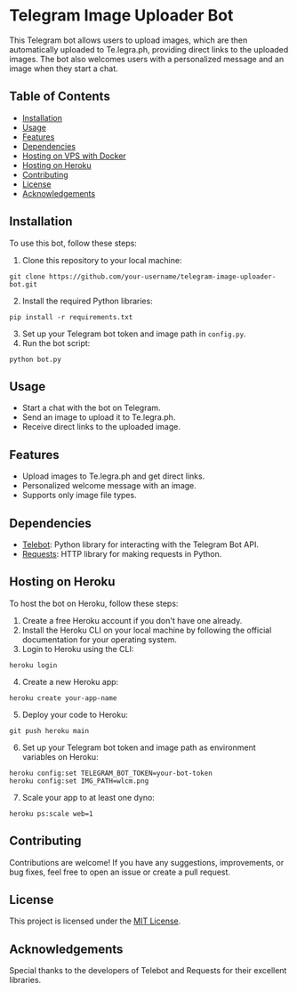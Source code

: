 <h1>Telegram Image Uploader Bot</h1>

<p>This Telegram bot allows users to upload images, which are then automatically uploaded to Te.legra.ph, providing direct links to the uploaded images. The bot also welcomes users with a personalized message and an image when they start a chat.</p>

<h2>Table of Contents</h2>

<ul>
  <li><a href="#installation">Installation</a></li>
  <li><a href="#usage">Usage</a></li>
  <li><a href="#features">Features</a></li>
  <li><a href="#dependencies">Dependencies</a></li>
  <li><a href="#docker">Hosting on VPS with Docker</a></li>
  <li><a href="#heroku">Hosting on Heroku</a></li>
  <li><a href="#contributing">Contributing</a></li>
  <li><a href="#license">License</a></li>
  <li><a href="#acknowledgements">Acknowledgements</a></li>
</ul>

<h2 id="installation">Installation</h2>

<p>To use this bot, follow these steps:</p>

<ol>
  <li>Clone this repository to your local machine:</li>
</ol>

<pre><code>git clone https://github.com/your-username/telegram-image-uploader-bot.git
</code></pre>

<ol start="2">
  <li>Install the required Python libraries:</li>
</ol>

<pre><code>pip install -r requirements.txt
</code></pre>

<ol start="3">
  <li>Set up your Telegram bot token and image path in <code>config.py</code>.</li>
  <li>Run the bot script:</li>
</ol>

<pre><code>python bot.py
</code></pre>

<h2 id="usage">Usage</h2>

<ul>
  <li>Start a chat with the bot on Telegram.</li>
  <li>Send an image to upload it to Te.legra.ph.</li>
  <li>Receive direct links to the uploaded image.</li>
</ul>

<h2 id="features">Features</h2>

<ul>
  <li>Upload images to Te.legra.ph and get direct links.</li>
  <li>Personalized welcome message with an image.</li>
  <li>Supports only image file types.</li>
</ul>

<h2 id="dependencies">Dependencies</h2>

<ul>
  <li><a href="https://github.com/eternnoir/pyTelegramBotAPI">Telebot</a>: Python library for interacting with the Telegram Bot API.</li>
  <li><a href="https://docs.python-requests.org/en/latest/">Requests</a>: HTTP library for making requests in Python.</li>
</ul>

<h2 id="heroku">Hosting on Heroku</h2>

<p>To host the bot on Heroku, follow these steps:</p>

<ol>
  <li>Create a free Heroku account if you don't have one already.</li>
  <li>Install the Heroku CLI on your local machine by following the official documentation for your operating system.</li>
  <li>Login to Heroku using the CLI:</li>
</ol>

<pre><code>heroku login
</code></pre>

<ol start="4">
  <li>Create a new Heroku app:</li>
</ol>

<pre><code>heroku create your-app-name
</code></pre>

<ol start="5">
  <li>Deploy your code to Heroku:</li>
</ol>

<pre><code>git push heroku main
</code></pre>

<ol start="6">
  <li>Set up your Telegram bot token and image path as environment variables on Heroku:</li>
</ol>

<pre><code>heroku config:set TELEGRAM_BOT_TOKEN=your-bot-token
heroku config:set IMG_PATH=wlcm.png
</code></pre>

<ol start="7">
  <li>Scale your app to at least one dyno:</li>
</ol>

<pre><code>heroku ps:scale web=1
</code></pre>

<h2 id="contributing">Contributing</h2>

<p>Contributions are welcome! If you have any suggestions, improvements, or bug fixes, feel free to open an issue or create a pull request.</p>

<h2 id="license">License</h2>

<p>This project is licensed under the <a href="LICENSE">MIT License</a>.</p>

<h2 id="acknowledgements">Acknowledgements</h2>

<p>Special thanks to the developers of Telebot and Requests for their excellent libraries.</p>
